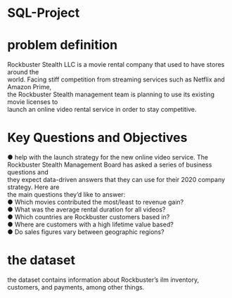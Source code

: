 # SQL-Project
# problem definition
Rockbuster  Stealth  LLC  is  a  movie  rental  company  that  used  to  have  stores  around  the   
world.   Facing  stiff  competition  from  streaming  services  such  as  Netflix  and  Amazon  Prime,   
the  Rockbuster  Stealth  management  team  is  planning  to  use  its  existing  movie  licenses  to   
launch  an  online  video  rental  service  in  order  to  stay  competitive.   
# Key  Questions  and  Objectives  
● help  with  the  launch  strategy  for  the  new  online  video  service. 
The  Rockbuster  Stealth  Management  Board  has  asked  a  series  of  business  questions  and   
they  expect  data-driven  answers  that  they  can  use  for  their  2020   company  strategy.  Here  are   
the  main  questions  they’d  like  to  answer:   
● Which  movies  contributed  the  most/least  to  revenue  gain?     
● What  was  the  average  rental  duration  for  all  videos?   
● Which  countries  are  Rockbuster  customers  based  in?   
● Where  are  customers  with  a  high  lifetime  value  based?   
● Do  sales  figures  vary  between  geographic  regions?   
# the dataset
 the dataset contains  information  about  Rockbuster’s ilm  inventory,  customers,  and  payments,  among  other  things.
 
